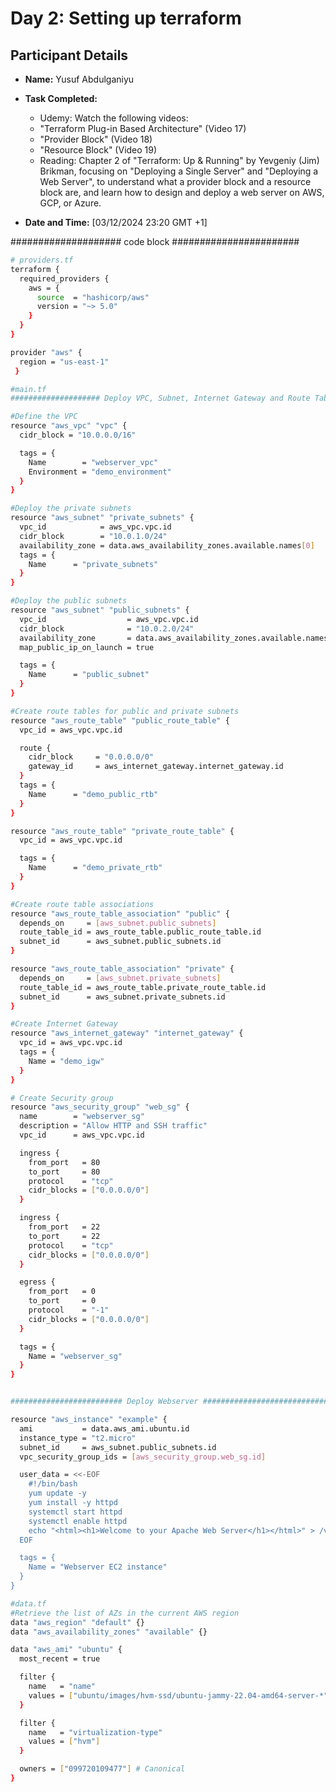 # Day 2: Setting up terraform 

## Participant Details
- **Name:** Yusuf Abdulganiyu
- **Task Completed:** 
    - Udemy: Watch the following videos:
    - "Terraform Plug-in Based Architecture" (Video 17)
    - "Provider Block" (Video 18)
    - "Resource Block" (Video 19)
    - Reading: Chapter 2 of "Terraform: Up & Running" by Yevgeniy (Jim) Brikman, focusing on "Deploying a Single Server" and "Deploying a Web Server", to understand what a provider block and a resource block are, and learn how to design and deploy a web server on AWS, GCP, or Azure.

    
- **Date and Time:** [03/12/2024 23:20 GMT +1]

#################### code block #######################

```bash
# providers.tf
terraform {
  required_providers {
    aws = {
      source  = "hashicorp/aws"
      version = "~> 5.0"
    }
  }
}

provider "aws" {
  region = "us-east-1"
 }
 ```

```bash
#main.tf
#################### Deploy VPC, Subnet, Internet Gateway and Route Table #######################################

#Define the VPC
resource "aws_vpc" "vpc" {
  cidr_block = "10.0.0.0/16"

  tags = {
    Name        = "webserver_vpc"
    Environment = "demo_environment"
  }
}

#Deploy the private subnets
resource "aws_subnet" "private_subnets" {
  vpc_id            = aws_vpc.vpc.id
  cidr_block        = "10.0.1.0/24"
  availability_zone = data.aws_availability_zones.available.names[0]
  tags = {
    Name      = "private_subnets"
  }
}

#Deploy the public subnets
resource "aws_subnet" "public_subnets" {
  vpc_id                  = aws_vpc.vpc.id
  cidr_block              = "10.0.2.0/24"
  availability_zone       = data.aws_availability_zones.available.names[0]
  map_public_ip_on_launch = true

  tags = {
    Name      = "public_subnet"
  }
}

#Create route tables for public and private subnets
resource "aws_route_table" "public_route_table" {
  vpc_id = aws_vpc.vpc.id

  route {
    cidr_block     = "0.0.0.0/0"
    gateway_id     = aws_internet_gateway.internet_gateway.id
  }
  tags = {
    Name      = "demo_public_rtb"
  }
}

resource "aws_route_table" "private_route_table" {
  vpc_id = aws_vpc.vpc.id

  tags = {
    Name      = "demo_private_rtb"
  }
}

#Create route table associations
resource "aws_route_table_association" "public" {
  depends_on     = [aws_subnet.public_subnets]
  route_table_id = aws_route_table.public_route_table.id
  subnet_id      = aws_subnet.public_subnets.id
}

resource "aws_route_table_association" "private" {
  depends_on     = [aws_subnet.private_subnets]
  route_table_id = aws_route_table.private_route_table.id
  subnet_id      = aws_subnet.private_subnets.id
}

#Create Internet Gateway
resource "aws_internet_gateway" "internet_gateway" {
  vpc_id = aws_vpc.vpc.id
  tags = {
    Name = "demo_igw"
  }
}

# Create Security group
resource "aws_security_group" "web_sg" {
  name        = "webserver_sg"
  description = "Allow HTTP and SSH traffic"
  vpc_id      = aws_vpc.vpc.id

  ingress {
    from_port   = 80
    to_port     = 80
    protocol    = "tcp"
    cidr_blocks = ["0.0.0.0/0"]
  }

  ingress {
    from_port   = 22
    to_port     = 22
    protocol    = "tcp"
    cidr_blocks = ["0.0.0.0/0"]
  }

  egress {
    from_port   = 0
    to_port     = 0
    protocol    = "-1"
    cidr_blocks = ["0.0.0.0/0"]
  }

  tags = {
    Name = "webserver_sg"
  }
}


######################### Deploy Webserver ######################################

resource "aws_instance" "example" {
  ami           = data.aws_ami.ubuntu.id
  instance_type = "t2.micro"
  subnet_id     = aws_subnet.public_subnets.id
  vpc_security_group_ids = [aws_security_group.web_sg.id]

  user_data = <<-EOF
    #!/bin/bash
    yum update -y
    yum install -y httpd
    systemctl start httpd
    systemctl enable httpd
    echo "<html><h1>Welcome to your Apache Web Server</h1></html>" > /var/www/html/index.html
  EOF

  tags = {
    Name = "Webserver EC2 instance"
  }
}
```

```bash
#data.tf
#Retrieve the list of AZs in the current AWS region
data "aws_region" "default" {}
data "aws_availability_zones" "available" {}

data "aws_ami" "ubuntu" {
  most_recent = true

  filter {
    name   = "name"
    values = ["ubuntu/images/hvm-ssd/ubuntu-jammy-22.04-amd64-server-*"]
  }

  filter {
    name   = "virtualization-type"
    values = ["hvm"]
  }

  owners = ["099720109477"] # Canonical
}
```

